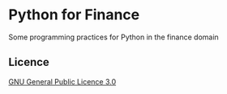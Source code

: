 # Python for Finance

Some programming practices for Python in the finance domain

## Licence

[GNU General Public Licence 3.0](LICENSE)
